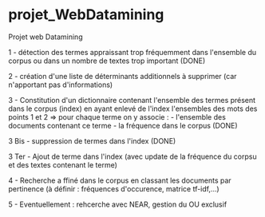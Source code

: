 # projet_WebDatamining

Projet web Datamining 

1 - détection des termes appraissant trop fréquemment dans l'ensemble du corpus ou dans un nombre de textes trop important (DONE)

2 - création d'une liste de déterminants additionnels à supprimer (car n'apportant pas d'informations)

3 - Constitution d'un dictionnaire contenant l'ensemble des termes présent dans le corpus (index) en ayant enlevé de l'index l'ensembles
des mots des points 1 et 2 => pour chaque terme on y associe :
                            - l'ensemble des documents contenant ce terme
                            - la fréquence dans le corpus
(DONE)

3 Bis - suppression de termes dans l'index (DONE)

3 Ter - Ajout de terme dans l'index (avec update de la fréquence du corpsu et des textes contenant le terme) 
                            
4 - Recherche a ffiné dans le corpus en classant les documents par pertinence (à définir : fréquences d'occurence, matrice tf-idf,...)

5 - Eventuellement : rehcerche avec NEAR, gestion du OU exclusif
